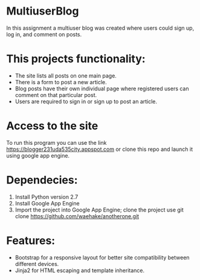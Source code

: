 # MultiuserBlog

In this assignment a multiuser blog was created where users could sign up, log in, and comment on posts.

# This projects functionality:
 - The site lists all posts on one main page.
 - There is a form to post a new article.
 - Blog posts have their own individual page where registered users can comment on that particular post.
 - Users are required to sign in or sign up to post an article.

# Access to the site
To run this program you can use the link https://blogger231uda535city.appspot.com or clone this repo and 
 launch it using google app engine.
 
# Dependecies:
 
 1. Install Python version 2.7
 2. Install Google App Engine
 3. Import the project into Google App Engine; clone the project use git clone https://github.com/waehake/anotherone.git

# Features:
 - Bootstrap for a responsive layout for better site compatibility between different devices.
 - Jinja2 for HTML escaping and template inheritance.
 
 
